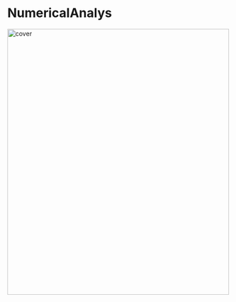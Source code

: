 # NumericalAnalys
<img src="http://www.stimulate-ejd.eu/sites/default/files/styles/xl/public/MathMatical_Modelling_0.PNG?itok=Q8UUj5dD" align="center"
     alt="cover" width="500" height="600">

